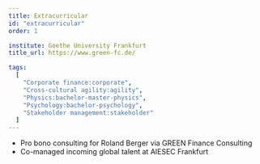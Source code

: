 ```yaml
---
title: Extracurricular
id: "extracurricular"
order: 1

institute: Goethe University Frankfurt
title_url: https://www.green-fc.de/

tags:
  [
    "Corporate finance:corporate",
    "Cross-cultural agility:agility",
    "Physics:bachelor-master-physics",
    "Psychology:bachelor-psychology",
    "Stakeholder management:stakeholder"
  ]
---
```

* Pro bono consulting for Roland Berger via GREEN Finance Consulting
* Co-managed incoming global talent at AIESEC Frankfurt
